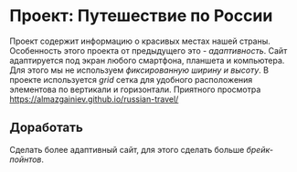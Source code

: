 # Проект: Путешествие по России
Проект содержит информацию о красивых местах нашей страны. Особенность этого проекта от предыдущего это - *адаптивность*. Сайт адаптируется под экран любого смартфона, планшета и компьютера. Для этого мы не используем *фиксированную ширину и высоту*. В проекте используется *grid* сетка для удобного расположения элементова по вертикали и горизонтали. Приятного просмотра https://almazgainiev.github.io/russian-travel/
## Доработать
Сделать более адаптивный сайт, для этого сделать больше *брейк-пойнтов*.
